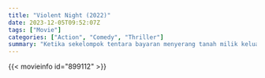 ```yaml
---
title: "Violent Night (2022)"
date: 2023-12-05T09:52:07Z
tags: ["Movie"]
categories: ["Action", "Comedy", "Thriller"]
summary: "Ketika sekelompok tentara bayaran menyerang tanah milik keluarga kaya, Sinterklas harus turun tangan untuk menyelamatkan hari (dan Natal)."
---
```


<mux-player stream-type="on-demand"
src="https://kp3d-my.sharepoint.com/personal/ryoo_kp3d_onmicrosoft_com/_layouts/15/download.aspx?share=ET7Fv6YnmwZKpq0uxt2_Hr4Br54PmzB51EuW9FVz-oK00g" prefer-playback="mse" controls>

</mux-player>


{{< movieinfo id="899112" >}}

<script src="https://cdn.jsdelivr.net/npm/@mux/mux-player"></script>

 <script type="application/ld+json ">
{
"@context": "https://schema.org/",
"@type": "VideoObject",
"name": "Violent Night (2022)",
"contentUrl": "https://stream.mux.com/wdv4FPIPDKkimRFyCHTH7s38FUQXbn2EUUq7YqK8VYw.m3u8",
"thumbnailUrl": "https://www.themoviedb.org/t/p/original/tCHKWMvFdxsR7ib1y577LDWHy8k.jpg?width=314&fit_mode=preserve&time=25",
"uploadDate": "2023-12-05T09:52:07Z",
}

</script>
